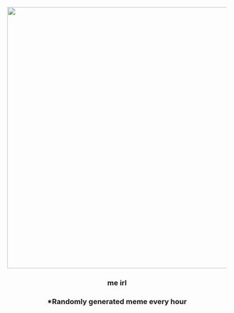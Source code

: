 <p align="center">
        <img src="https://i.redd.it/bsiwho52oil91.png" width="600" height="600">
        </p>
        <h3 align="center">me irl</h3>
        <h3 align="center">*Randomly generated meme every hour</h3>
    